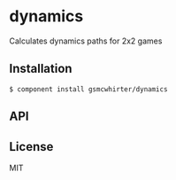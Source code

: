 
# dynamics

  Calculates dynamics paths for 2x2 games

## Installation

    $ component install gsmcwhirter/dynamics

## API

   

## License

  MIT
